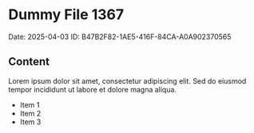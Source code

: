 # Dummy File 1367

Date: 2025-04-03
ID: B47B2F82-1AE5-416F-84CA-A0A902370565

## Content

Lorem ipsum dolor sit amet, consectetur adipiscing elit.
Sed do eiusmod tempor incididunt ut labore et dolore magna aliqua.

* Item 1
* Item 2
* Item 3

